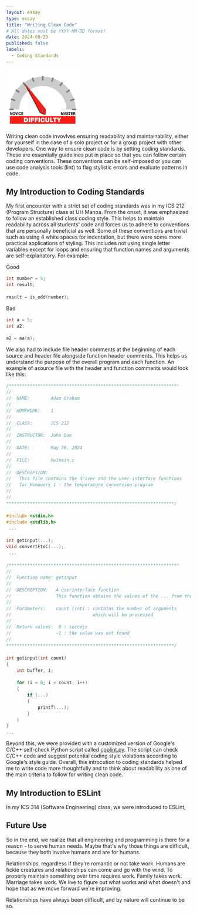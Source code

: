 ```yaml
---
layout: essay
type: essay
title: "Writing Clean Code"
# All dates must be YYYY-MM-DD format!
date: 2024-09-23
published: false
labels:
  - Coding Standards
---
```


<img width="200px" class="rounded float-start pe-4" src="../img/difficulty/degree_difficulty.jpg">

Writing clean code invovlves ensuring readability and maintainability, either for yourself in the case of a solo project or for a group project with other developers. One way to ensure clean code is by setting coding standards. These are essentially guidelines put in place so that you can follow certain coding conventions. These conventions can be self-imposed or you can use code analysis tools (lint) to flag stylistic errors and evaluate patterns in code.

## My Introduction to Coding Standards

My first encounter with a strict set of coding standards was in my ICS 212 (Program Structure) class at UH Manoa. From the onset, it was emphasized to follow an established class coding style. This helps to maintain readability across all students' code and forces us to adhere to conventions that are personally beneficial as well. Some of these conventions are trivial such as using 4 white spaces for indentation, but there were some more practical applications of styling. This includes not using single letter variables except for loops and ensuring that function names and arguments are self-explanatory. For example:

Good
```c
int number = 5;
int result;

result = is_odd(number);
```

Bad
```c
int a = 5;
int a2;

a2 = aa(a);
```

We also had to include file header comments at the beginning of each source and header file alongside function header comments. This helps us understand the purpose of the overall program and each function. An example of asource file with the header and function comments would look like this:

```c
/*****************************************************************
//
//  NAME:        Adam Graham
//
//  HOMEWORK:    1
//
//  CLASS:       ICS 212
//
//  INSTRUCTOR:  John Doe
//
//  DATE:        May 30, 2024
//
//  FILE:        hw1main.c
//
//  DESCRIPTION:
//   This file contains the driver and the user-interface functions
//   for Homework 1 - the temperature conversion program
//
//
****************************************************************/

#include <stdio.h>
#include <stdlib.h>
 ...

int getinput(...);
void convertFtoC(...);
 ...

/*****************************************************************
//
//  Function name: getinput
//
//  DESCRIPTION:   A userinterface function
//                 This function obtains the values of the ... from the user
//
//  Parameters:    count (int) : contains the number of arguments
//                               which will be processed
//
//  Return values:  0 : success
//                 -1 : the value was not found
//
****************************************************************/

int getinput(int count)
{
    int buffer, i;

    for (i = 0; i < count; i++)
    {
        if (...)
        {
            printf(...);
        }
    }
}
...
```

Beyond this, we were provided with a customized version of Google's C/C++ self-check Python script called [cpplint.py](https://github.com/google/styleguide/blob/gh-pages/cpplint/cpplint.py). The script can check C/C++ code and suggest potential coding style violations according to Google's style guide. Overall, this introcution to coding standards helped me to write code more thoughtfully and to think about readability as one of the main criteria to follow for writing clean code.

## My Introduction to ESLint

In my ICS 314 (Software Engineering) class, we were introduced to ESLint, 

## Future Use 

So in the end, we realize that all engineering and programming is there for a reason - to serve human needs. Maybe that's why those things are difficult, because they both involve humans and are for humans.

Relationships, regardless if they're romantic or not take work. Humans are fickle creatures and relationships can come and go with the wind. To properly maintain something over time requires work. Family takes work. Marriage takes work. We live to figure out what works and what doesn't and hope that as we move forward we're improving.

Relationships have always been difficult, and by nature will continue to be so.
